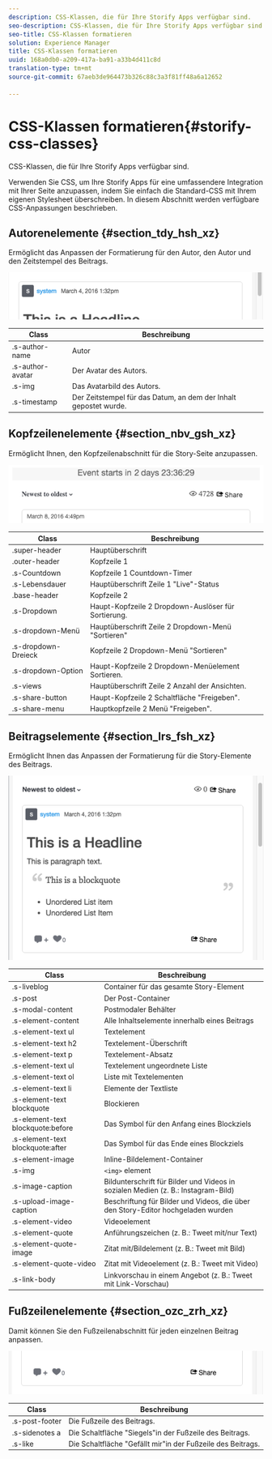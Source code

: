 ```yaml
---
description: CSS-Klassen, die für Ihre Storify Apps verfügbar sind.
seo-description: CSS-Klassen, die für Ihre Storify Apps verfügbar sind.
seo-title: CSS-Klassen formatieren
solution: Experience Manager
title: CSS-Klassen formatieren
uuid: 168a0db0-a209-417a-ba91-a33b4d411c8d
translation-type: tm+mt
source-git-commit: 67aeb3de964473b326c88c3a3f81ff48a6a12652

---
```



# CSS-Klassen formatieren{#storify-css-classes}

CSS-Klassen, die für Ihre Storify Apps verfügbar sind.

Verwenden Sie CSS, um Ihre Storify Apps für eine umfassendere Integration mit Ihrer Seite anzupassen, indem Sie einfach die Standard-CSS mit Ihrem eigenen Stylesheet überschreiben. In diesem Abschnitt werden verfügbare CSS-Anpassungen beschrieben.

## Autorenelemente {#section_tdy_hsh_xz}

Ermöglicht das Anpassen der Formatierung für den Autor, den Autor und den Zeitstempel des Beitrags.

![](assets/StorifyAuthorCSS.png)

| Class | Beschreibung |
|---|---|
| .s-author-name | Autor |
| .s-author-avatar | Der Avatar des Autors. |
| .s-img | Das Avatarbild des Autors. |
| .s-timestamp | Der Zeitstempel für das Datum, an dem der Inhalt gepostet wurde. |

## Kopfzeilenelemente {#section_nbv_gsh_xz}

Ermöglicht Ihnen, den Kopfzeilenabschnitt für die Story-Seite anzupassen.

![](assets/StorifyHeaderCSS-countdown-1.png)

| **Class** | **Beschreibung** |
|---|---|
| .super-header | Hauptüberschrift |
| .outer-header | Kopfzeile 1 |
| .s-Countdown | Kopfzeile 1 Countdown-Timer |
| .s-Lebensdauer | Hauptüberschrift Zeile 1 "Live"-Status |
| .base-header | Kopfzeile 2 |
| .s-Dropdown | Haupt-Kopfzeile 2 Dropdown-Auslöser für Sortierung. |
| .s-dropdown-Menü | Hauptüberschrift Zeile 2 Dropdown-Menü "Sortieren" |
| .s-dropdown-Dreieck | Kopfzeile 2 Dropdown-Menü "Sortieren" |
| .s-dropdown-Option | Haupt-Kopfzeile 2 Dropdown-Menüelement Sortieren. |
| .s-views | Hauptüberschrift Zeile 2 Anzahl der Ansichten. |
| .s-share-button | Haupt-Kopfzeile 2 Schaltfläche "Freigeben". |
| .s-share-menu | Hauptkopfzeile 2 Menü "Freigeben". |

## Beitragselemente {#section_lrs_fsh_xz}

Ermöglicht Ihnen das Anpassen der Formatierung für die Story-Elemente des Beitrags.

![](assets/StorifyPostCSS.png)

| **Class** | **Beschreibung** |
|---|---|
| .s-liveblog | Container für das gesamte Story-Element |
| .s-post | Der Post-Container |
| .s-modal-content | Postmodaler Behälter |
| .s-element-content | Alle Inhaltselemente innerhalb eines Beitrags |
| .s-element-text ul | Textelement |
| .s-element-text h2 | Textelement-Überschrift |
| .s-element-text p | Textelement-Absatz |
| .s-element-text ul | Textelement ungeordnete Liste |
| .s-element-text ol | Liste mit Textelementen |
| .s-element-text li | Elemente der Textliste |
| .s-element-text blockquote | Blockieren |
| .s-element-text blockquote:before | Das Symbol für den Anfang eines Blockziels |
| .s-element-text blockquote:after | Das Symbol für das Ende eines Blockziels |
| .s-element-image | Inline-Bildelement-Container |
| .s-img | `<img>` element |
| .s-image-caption | Bildunterschrift für Bilder und Videos in sozialen Medien (z. B.: Instagram-Bild) |
| .s-upload-image-caption | Beschriftung für Bilder und Videos, die über den Story-Editor hochgeladen wurden |
| .s-element-video | Videoelement |
| .s-element-quote | Anführungszeichen (z. B.: Tweet mit/nur Text) |
| .s-element-quote-image | Zitat mit/Bildelement (z. B.: Tweet mit Bild) |
| .s-element-quote-video | Zitat mit Videoelement (z. B.: Tweet mit Video) |
| .s-link-body | Linkvorschau in einem Angebot (z. B.: Tweet mit Link-Vorschau) |

## Fußzeilenelemente {#section_ozc_zrh_xz}

Damit können Sie den Fußzeilenabschnitt für jeden einzelnen Beitrag anpassen.

![](assets/storify_CSS_footer.png)

| **Class** | **Beschreibung** |
|---|---|
| .s-post-footer | Die Fußzeile des Beitrags. |
| .s-sidenotes a | Die Schaltfläche "Siegels"in der Fußzeile des Beitrags. |
| .s-like | Die Schaltfläche "Gefällt mir"in der Fußzeile des Beitrags. |
